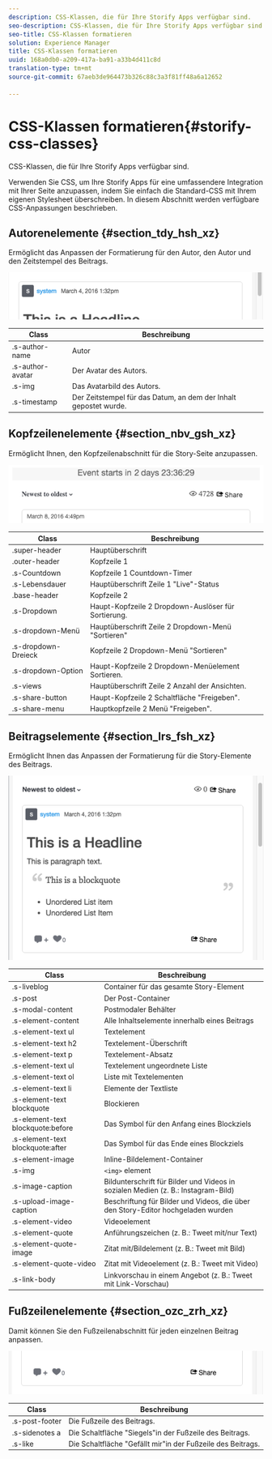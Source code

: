 ```yaml
---
description: CSS-Klassen, die für Ihre Storify Apps verfügbar sind.
seo-description: CSS-Klassen, die für Ihre Storify Apps verfügbar sind.
seo-title: CSS-Klassen formatieren
solution: Experience Manager
title: CSS-Klassen formatieren
uuid: 168a0db0-a209-417a-ba91-a33b4d411c8d
translation-type: tm+mt
source-git-commit: 67aeb3de964473b326c88c3a3f81ff48a6a12652

---
```



# CSS-Klassen formatieren{#storify-css-classes}

CSS-Klassen, die für Ihre Storify Apps verfügbar sind.

Verwenden Sie CSS, um Ihre Storify Apps für eine umfassendere Integration mit Ihrer Seite anzupassen, indem Sie einfach die Standard-CSS mit Ihrem eigenen Stylesheet überschreiben. In diesem Abschnitt werden verfügbare CSS-Anpassungen beschrieben.

## Autorenelemente {#section_tdy_hsh_xz}

Ermöglicht das Anpassen der Formatierung für den Autor, den Autor und den Zeitstempel des Beitrags.

![](assets/StorifyAuthorCSS.png)

| Class | Beschreibung |
|---|---|
| .s-author-name | Autor |
| .s-author-avatar | Der Avatar des Autors. |
| .s-img | Das Avatarbild des Autors. |
| .s-timestamp | Der Zeitstempel für das Datum, an dem der Inhalt gepostet wurde. |

## Kopfzeilenelemente {#section_nbv_gsh_xz}

Ermöglicht Ihnen, den Kopfzeilenabschnitt für die Story-Seite anzupassen.

![](assets/StorifyHeaderCSS-countdown-1.png)

| **Class** | **Beschreibung** |
|---|---|
| .super-header | Hauptüberschrift |
| .outer-header | Kopfzeile 1 |
| .s-Countdown | Kopfzeile 1 Countdown-Timer |
| .s-Lebensdauer | Hauptüberschrift Zeile 1 "Live"-Status |
| .base-header | Kopfzeile 2 |
| .s-Dropdown | Haupt-Kopfzeile 2 Dropdown-Auslöser für Sortierung. |
| .s-dropdown-Menü | Hauptüberschrift Zeile 2 Dropdown-Menü "Sortieren" |
| .s-dropdown-Dreieck | Kopfzeile 2 Dropdown-Menü "Sortieren" |
| .s-dropdown-Option | Haupt-Kopfzeile 2 Dropdown-Menüelement Sortieren. |
| .s-views | Hauptüberschrift Zeile 2 Anzahl der Ansichten. |
| .s-share-button | Haupt-Kopfzeile 2 Schaltfläche "Freigeben". |
| .s-share-menu | Hauptkopfzeile 2 Menü "Freigeben". |

## Beitragselemente {#section_lrs_fsh_xz}

Ermöglicht Ihnen das Anpassen der Formatierung für die Story-Elemente des Beitrags.

![](assets/StorifyPostCSS.png)

| **Class** | **Beschreibung** |
|---|---|
| .s-liveblog | Container für das gesamte Story-Element |
| .s-post | Der Post-Container |
| .s-modal-content | Postmodaler Behälter |
| .s-element-content | Alle Inhaltselemente innerhalb eines Beitrags |
| .s-element-text ul | Textelement |
| .s-element-text h2 | Textelement-Überschrift |
| .s-element-text p | Textelement-Absatz |
| .s-element-text ul | Textelement ungeordnete Liste |
| .s-element-text ol | Liste mit Textelementen |
| .s-element-text li | Elemente der Textliste |
| .s-element-text blockquote | Blockieren |
| .s-element-text blockquote:before | Das Symbol für den Anfang eines Blockziels |
| .s-element-text blockquote:after | Das Symbol für das Ende eines Blockziels |
| .s-element-image | Inline-Bildelement-Container |
| .s-img | `<img>` element |
| .s-image-caption | Bildunterschrift für Bilder und Videos in sozialen Medien (z. B.: Instagram-Bild) |
| .s-upload-image-caption | Beschriftung für Bilder und Videos, die über den Story-Editor hochgeladen wurden |
| .s-element-video | Videoelement |
| .s-element-quote | Anführungszeichen (z. B.: Tweet mit/nur Text) |
| .s-element-quote-image | Zitat mit/Bildelement (z. B.: Tweet mit Bild) |
| .s-element-quote-video | Zitat mit Videoelement (z. B.: Tweet mit Video) |
| .s-link-body | Linkvorschau in einem Angebot (z. B.: Tweet mit Link-Vorschau) |

## Fußzeilenelemente {#section_ozc_zrh_xz}

Damit können Sie den Fußzeilenabschnitt für jeden einzelnen Beitrag anpassen.

![](assets/storify_CSS_footer.png)

| **Class** | **Beschreibung** |
|---|---|
| .s-post-footer | Die Fußzeile des Beitrags. |
| .s-sidenotes a | Die Schaltfläche "Siegels"in der Fußzeile des Beitrags. |
| .s-like | Die Schaltfläche "Gefällt mir"in der Fußzeile des Beitrags. |
